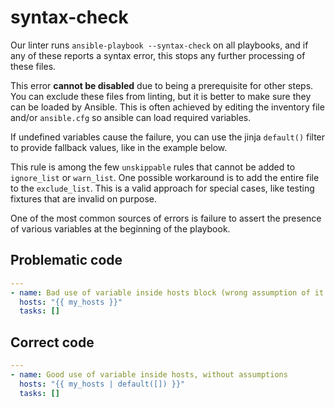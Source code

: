 # syntax-check

Our linter runs `ansible-playbook --syntax-check` on all playbooks, and
if any of these reports a syntax error, this stops any further processing
of these files.

This error **cannot be disabled** due to being a prerequisite for other steps.
You can exclude these files from linting, but it is better to make sure they can be
loaded by Ansible. This is often achieved by editing the inventory file and/or
`ansible.cfg` so ansible can load required variables.

If undefined variables cause the failure, you can use the jinja
`default()` filter to provide fallback values, like in the example below.

This rule is among the few `unskippable` rules that cannot be added
to `ignore_list` or `warn_list`. One possible workaround is to add the entire
file to the `exclude_list`. This is a valid approach for special cases, like
testing fixtures that are invalid on purpose.

One of the most common sources of errors is failure to assert the presence of
various variables at the beginning of the playbook.

## Problematic code

```yaml
---
- name: Bad use of variable inside hosts block (wrong assumption of it being defined)
  hosts: "{{ my_hosts }}"
  tasks: []
```

## Correct code

```yaml
---
- name: Good use of variable inside hosts, without assumptions
  hosts: "{{ my_hosts | default([]) }}"
  tasks: []
```
